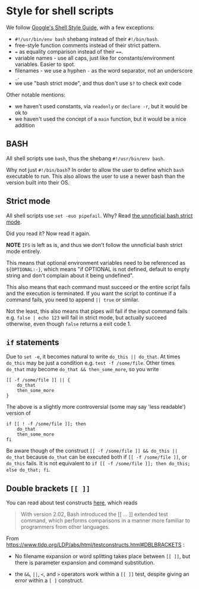 # Style for shell scripts


We follow [Google's Shell Style Guide](https://google.github.io/styleguide/shellguide.html),
with a few exceptions:

* `#!/usr/bin/env bash` shebang instead of their `#!/bin/bash`.
* free-style function comments instead of their strict pattern.
* `=` as equality comparison instead of their `==`.
* variable names - use all caps, just like for constants/environment variables. Easier to spot.
* filenames - we use a hyphen `-` as the word separator, not an underscore `_`.
* we use "bash strict mode", and thus don't use `$?` to check exit code

Other notable mentions:

* we haven't used constants, via `readonly` or `declare -r`, but it would be ok to
* we haven't used the concept of a `main` function, but it would be a nice addition


## BASH

All shell scripts use `bash`, thus the shebang `#!/usr/bin/env bash`.

Why not just `#!/bin/bash`? In order to allow the user to define which `bash` executable to run.
This also allows the user to use a newer bash than the version built into their OS.


## Strict mode

All shell scripts use `set -euo pipefail`.
Why? Read [the unnoficial bash strict mode](https://github.com/ysoftwareab/sass-lint-config-firecloud).

Did you read it? Now read it again.

**NOTE** `IFS` is left as is, and thus we don't follow the unnoficial bash strict mode entirely.

This means that optional environment variables need to be referenced as `${OPTIONAL:-}`,
which means "if OPTIONAL is not defined, default to empty string and don't complain about it being undefined".

This also means that each command must succeed or the entire script fails and the execution is terminated.
If you want the script to continue if a command fails, you need to append `|| true` or similar.

Not the least, this also means that pipes will fail if the input command fails
e.g. `false | echo 123` will fail in strict mode, but actually succeed otherwise,
even though `false` returns a exit code 1.


## `if` statements

Due to `set -e`, it becomes natural to write `do_this || do_that`.
At times `do_this` may be just a condition e.g. `test -f /some/file`.
Other times `do_that` may become `do_that && then_some_more`, so you write

```shell
[[ -f /some/file ]] || {
    do_that
    then_some_more
}
```

The above is a slightly more controversial (some may say 'less readable') version of

```shell
if [[ ! -f /some/file ]]; then
    do_that
    then_some_more
fi
```

Be aware though of the construct `[[ -f /some/file ]] && do_this || do_that` because `do_that` can be executed
both if `[[ -f /some/file ]]`, or `do_this` fails.
It is not equivalent to `if [[ -f /some/file ]]; then do_this; else do_that; fi`.


## Double brackets `[[ ]]`

You can read about test constructs [here](https://www.tldp.org/LDP/abs/html/testconstructs.html),
which reads

> With version 2.02, Bash introduced the [[ ... ]] extended test command,
> which performs comparisons in a manner more familiar to programmers from other languages.

From https://www.tldp.org/LDP/abs/html/testconstructs.html#DBLBRACKETS :

* No filename expansion or word splitting takes place between `[[ ]]`,
  but there is parameter expansion and command substitution.

* the `&&`, `||`, `<`, and `>` operators work within a `[[ ]]` test,
despite giving an error within a `[ ]` construct.
